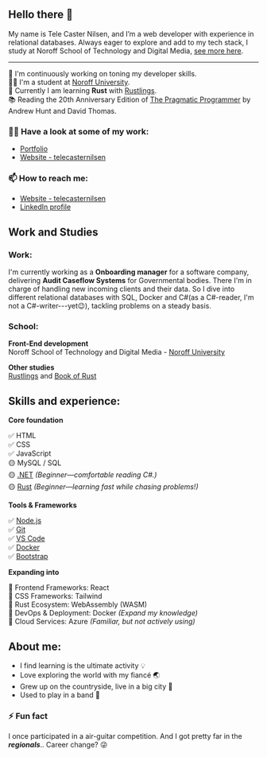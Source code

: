 ## Hello there 👋

My name is Tele Caster Nilsen, and I’m a web developer with experience in relational databases. Always eager to explore and add to my tech stack, I study at Noroff School of Technology and Digital Media, [see more here](#work-and-studies).

---

🔭 I'm continuously working on toning my developer skills.<br/>
👨‍🎓 I'm a student at [Noroff University](#studies).<br/>
🌱 Currently I am learning **Rust** with [Rustlings](https://github.com/rust-lang/rustlings).<br/>
📚 Reading the 20th Anniversary Edition of [The Pragmatic Programmer](https://www.goodreads.com/book/show/45280024-the-pragmatic-programmer) by Andrew Hunt and David Thomas.

### 👨‍💻 Have a look at some of my work:

- [Portfolio](https://tcn-portfolio.netlify.app/)
- [Website - telecasternilsen](https://telecasternilsen.netlify.app/)

### 📫 How to reach me:

- [Website - telecasternilsen](https://telecasternilsen.netlify.app/)
- [LinkedIn profile](https://www.linkedin.com/in/tele-caster-nilsen-7002b9249/)

## Work and Studies

### Work:

I'm currently working as a **Onboarding manager** for a software company, delivering **Audit Caseflow Systems** for Governmental bodies. There I'm in charge of handling new incoming clients and their data. So I dive into different relational databases with SQL, Docker and C#(as a C#-reader, I'm not a C#-writer---yet😉), tackling problems on a steady basis.

### School:<br/>

**Front-End development**<br/>
Noroff School of Technology and Digital Media - [Noroff University](https://www.noroff.no/en/studies/vocational-school/front-end-development)

**Other studies**<br/>
[Rustlings](https://github.com/rust-lang/rustlings) and [Book of Rust](https://doc.rust-lang.org/stable/book/)

## Skills and experience:

**Core foundation**

✅ HTML<br/>
✅ CSS<br/>
✅ JavaScript<br/>
🟡 MySQL / SQL<br/>
🟡 [.NET](https://dotnet.microsoft.com/en-us/) _(Beginner—comfortable reading C#.)_<br/>
🟡 [Rust](https://doc.rust-lang.org/stable/book/) _(Beginner—learning fast while chasing problems!)_

**Tools & Frameworks**

✅ [Node.js](https://nodejs.org/en)<br/>
✅ [Git](https://git-scm.com/)<br/>
✅ [VS Code](https://code.visualstudio.com/)<br/>
✅ [Docker](https://www.docker.com/)<br/>
✅ [Bootstrap](https://getbootstrap.com/)<br/>

**Expanding into**

🚀 Frontend Frameworks: React<br/>
🚀 CSS Frameworks: Tailwind<br/>
🚀 Rust Ecosystem: WebAssembly (WASM)<br/>
🚀 DevOps & Deployment: Docker _(Expand my knowledge)_<br/>
🚀 Cloud Services: Azure _(Familiar, but not actively using)_

## About me:

- I find learning is the ultimate activity 💡
- Love exploring the world with my fiancé 🌏
- Grew up on the countryside, live in a big city 🌆
- Used to play in a band 🎸

### ⚡ Fun fact

I once participated in a air-guitar competition. And I got pretty far in the **_regionals_**.. Career change? 😜
